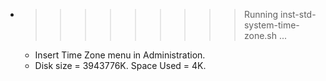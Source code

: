 * >>>>>>>>> Running inst-std-system-time-zone.sh ...
  * Insert Time Zone menu in Administration.
  * Disk size = 3943776K. Space Used = 4K.
